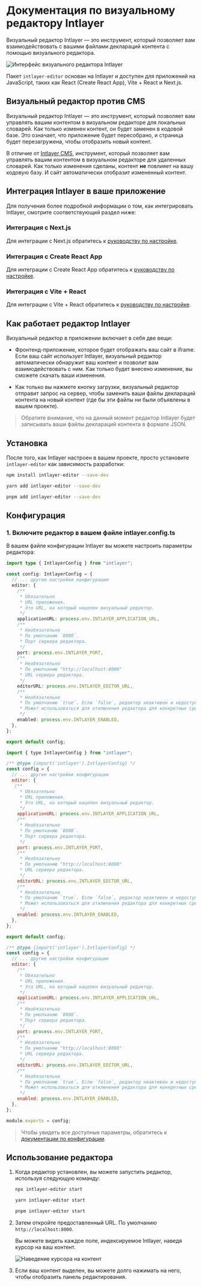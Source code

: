 # Документация по визуальному редактору Intlayer

Визуальный редактор Intlayer — это инструмент, который позволяет вам взаимодействовать с вашими файлами деклараций контента с помощью визуального редактора.

![Интерфейс визуального редактора Intlayer](https://github.com/aymericzip/intlayer/blob/main/docs/assets/visual_editor.gif)

Пакет `intlayer-editor` основан на Intlayer и доступен для приложений на JavaScript, таких как React (Create React App), Vite + React и Next.js.

## Визуальный редактор против CMS

Визуальный редактор Intlayer — это инструмент, который позволяет вам управлять вашим контентом в визуальном редакторе для локальных словарей. Как только изменен контент, он будет заменен в кодовой базе. Это означает, что приложение будет пересобрано, и страница будет перезагружена, чтобы отобразить новый контент.

В отличие от [Intlayer CMS](https://github.com/aymericzip/intlayer/blob/main/docs/ru/intlayer_CMS.md), инструмент, который позволяет вам управлять вашим контентом в визуальном редакторе для удаленных словарей. Как только изменения сделаны, контент **не** повлияет на вашу кодовую базу. И сайт автоматически отобразит измененный контент.

## Интеграция Intlayer в ваше приложение

Для получения более подробной информации о том, как интегрировать Intlayer, смотрите соответствующий раздел ниже:

### Интеграция с Next.js

Для интеграции с Next.js обратитесь к [руководству по настройке](https://github.com/aymericzip/intlayer/blob/main/docs/ru/intlayer_with_nextjs_15.md).

### Интеграция с Create React App

Для интеграции с Create React App обратитесь к [руководству по настройке](https://github.com/aymericzip/intlayer/blob/main/docs/ru/intlayer_with_create_react_app.md).

### Интеграция с Vite + React

Для интеграции с Vite + React обратитесь к [руководству по настройке](https://github.com/aymericzip/intlayer/blob/main/docs/ru/intlayer_with_vite+react.md).

## Как работает редактор Intlayer

Визуальный редактор в приложении включает в себя две вещи:

- Фронтенд-приложение, которое будет отображать ваш сайт в iframe. Если ваш сайт использует Intlayer, визуальный редактор автоматически обнаружит ваш контент и позволит вам взаимодействовать с ним. Как только будет внесено изменение, вы сможете скачать ваши изменения.

- Как только вы нажмете кнопку загрузки, визуальный редактор отправит запрос на сервер, чтобы заменить ваши файлы деклараций контента на новый контент (где бы эти файлы ни были объявлены в вашем проекте).

> Обратите внимание, что на данный момент редактор Intlayer будет записывать ваши файлы деклараций контента в формате JSON.

## Установка

После того, как Intlayer настроен в вашем проекте, просто установите `intlayer-editor` как зависимость разработки:

```bash packageManager="npm"
npm install intlayer-editor --save-dev
```

```bash packageManager="yarn"
yarn add intlayer-editor --save-dev
```

```bash packageManager="pnpm"
pnpm add intlayer-editor --save-dev
```

## Конфигурация

### 1. Включите редактор в вашем файле intlayer.config.ts

В вашем файле конфигурации Intlayer вы можете настроить параметры редактора:

```typescript fileName="intlayer.config.ts" codeFormat="typescript"
import type { IntlayerConfig } from "intlayer";

const config: IntlayerConfig = {
  // ... другие настройки конфигурации
  editor: {
    /**
     * Обязательно
     * URL приложения.
     * Это URL, на который нацелен визуальный редактор.
     */
    applicationURL: process.env.INTLAYER_APPLICATION_URL,
    /**
     * Необязательно
     * По умолчанию `8000`.
     * Порт сервера редактора.
     */
    port: process.env.INTLAYER_PORT,
    /**
     * Необязательно
     * По умолчанию "http://localhost:8000"
     * URL сервера редактора.
     */
    editorURL: process.env.INTLAYER_EDITOR_URL,
    /**
     * Необязательно
     * По умолчанию `true`. Если `false`, редактор неактивен и недоступен.
     * Может использоваться для отключения редактора для конкретных сред по соображениям безопасности, например, в производственной среде.
     */
    enabled: process.env.INTLAYER_ENABLED,
  },
};

export default config;
```

```javascript fileName="intlayer.config.mjs" codeFormat="esm"
import { type IntlayerConfig } from "intlayer";

/** @type {import('intlayer').IntlayerConfig} */
const config = {
  // ... другие настройки конфигурации
  editor: {
   /**
     * Обязательно
     * URL приложения.
     * Это URL, на который нацелен визуальный редактор.
     */
    applicationURL: process.env.INTLAYER_APPLICATION_URL,
    /**
     * Необязательно
     * По умолчанию `8000`.
     * Порт сервера редактора.
     */
    port: process.env.INTLAYER_PORT,
    /**
     * Необязательно
     * По умолчанию "http://localhost:8000"
     * URL сервера редактора.
     */
    editorURL: process.env.INTLAYER_EDITOR_URL,
    /**
     * Необязательно
     * По умолчанию `true`. Если `false`, редактор неактивен и недоступен.
     * Может использоваться для отключения редактора для конкретных сред по соображениям безопасности, например, в производственной среде.
     */
    enabled: process.env.INTLAYER_ENABLED,
  },
};

export default config;
```

```javascript fileName="intlayer.config.cjs" codeFormat="commonjs"
/** @type {import('intlayer').IntlayerConfig} */
const config = {
  // ... другие настройки конфигурации
  editor: {
    /**
     * Обязательно
     * URL приложения.
     * Это URL, на который нацелен визуальный редактор.
     */
    applicationURL: process.env.INTLAYER_APPLICATION_URL,
    /**
     * Необязательно
     * По умолчанию `8000`.
     * Порт сервера редактора.
     */
    port: process.env.INTLAYER_PORT,
    /**
     * Необязательно
     * По умолчанию "http://localhost:8000"
     * URL сервера редактора.
     */
    editorURL: process.env.INTLAYER_EDITOR_URL,
    /**
     * Необязательно
     * По умолчанию `true`. Если `false`, редактор неактивен и недоступен.
     * Может использоваться для отключения редактора для конкретных сред по соображениям безопасности, например, в производственной среде.
     */
    enabled: process.env.INTLAYER_ENABLED,
  },
};

module.exports = config;
```

> Чтобы увидеть все доступные параметры, обратитесь к [документации по конфигурации](https://github.com/aymericzip/intlayer/blob/main/docs/ru/configuration.md).

## Использование редактора

1. Когда редактор установлен, вы можете запустить редактор, используя следующую команду:

   ```bash packageManager="npm"
   npx intlayer-editor start
   ```

   ```bash packageManager="yarn"
   yarn intlayer-editor start
   ```

   ```bash packageManager="pnpm"
   pnpm intlayer-editor start
   ```

2. Затем откройте предоставленный URL. По умолчанию `http://localhost:8000`.

   Вы можете видеть каждое поле, индексируемое Intlayer, наведя курсор на ваш контент.

   ![Наведение курсора на контент](https://github.com/aymericzip/intlayer/blob/main/docs/assets/intlayer_editor_hover_content.png)

3. Если ваш контент выделен, вы можете долго нажимать на него, чтобы отобразить панель редактирования.
